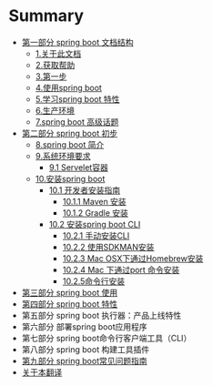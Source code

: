 # Summary

* [第一部分 spring boot 文档结构](README.md)
  * [1.关于此文档](xin-xi.md)
  * [2.获取帮助](2huo-qu-bang-zhu.md)
  * [3.第一步](3di-yi-bu.md)
  * [4.使用spring boot](4shi-yong-spring-boot.md)
  * [5.学习spring boot 特性](5spring-boot-te-xing.md)
  * [6.生产环境](6sheng-chan-huan-jing.md)
  * [7.spring boot 高级话题](7spring-boot-gao-ji-hua-ti.md)
* [第二部分 spring boot 初步](chapter1.md)
  * [8.spring boot 简介](chapter1/8spring-boot-jian-jie.md)
  * [9.系统环境要求](chapter1/9xi-tong-huan-jing-yao-qiu.md)
    * [9.1 Servelet容器](chapter1/9xi-tong-huan-jing-yao-qiu/91-serveletrong-qi.md)
  * [10.安装spring boot](chapter1/10an-zhuang-spring-boot.md)
    * [10.1 开发者安装指南](chapter1/10an-zhuang-spring-boot/101-kai-fa-zhe-an-zhuang-zhi-nan.md)
      * [10.1.1 Maven 安装](chapter1/10an-zhuang-spring-boot/101-kai-fa-zhe-an-zhuang-zhi-nan/1011-maven-an-zhuang.md)
      * [10.1.2 Gradle 安装](chapter1/10an-zhuang-spring-boot/101-kai-fa-zhe-an-zhuang-zhi-nan/1012-gradle-an-zhuang.md)
    * [10.2 安装spring boot CLI](chapter1/102-an-zhuang-spring-boot-cli.md)
      * [10.2.1 手动安装CLI](chapter1/102-an-zhuang-spring-boot-cli/1021-shou-dong-an-zhuang-cli.md)
      * [10.2.2 使用SDKMAN安装](chapter1/102-an-zhuang-spring-boot-cli/1022-shi-yong-sdkman-an-zhuang.md)
      * [10.2.3 Mac OSX下通过Homebrew安装](chapter1/102-an-zhuang-spring-boot-cli/1023-mac-osxxia-tong-guo-homebrew-an-zhuang.md)
      * [10.2.4 Mac 下通过port 命令安装](chapter1/102-an-zhuang-spring-boot-cli/1024-mac-xia-tong-guo-port-ming-ling-an-zhuang.md)
      * [10.2.5命令行安装](chapter1/102-an-zhuang-spring-boot-cli/1025ming-ling-xing-an-zhuang.md)
* [第三部分 spring boot 使用](dan-dan-de.md)
* [第四部分 spring boot 特性](di-si-bu-fen-spring-boot-te-xing.md)
* 第五部分 spring boot 执行器：产品上线特性
* 第六部分 部署spring boot应用程序
* 第七部分 spring boot命令行客户端工具（CLI）
* 第八部分 spring boot 构建工具插件
* [第九部分 spring boot常见问题指南](di-jiu-bu-fen-spring-boot-chang-jian-wen-ti-zhi-nan.md)
* [关于本翻译](/guan-yu-ben-fan-yi.md#关于本翻译)

